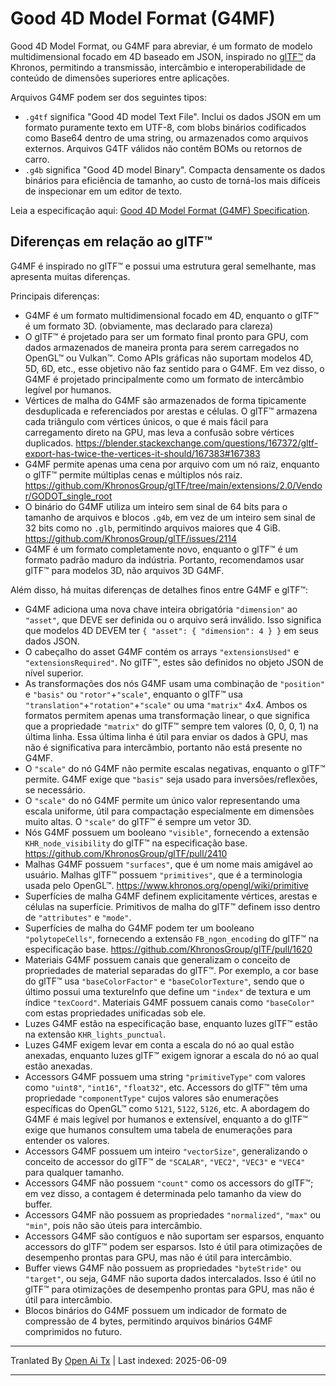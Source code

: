 # Good 4D Model Format (G4MF)

Good 4D Model Format, ou G4MF para abreviar, é um formato de modelo multidimensional focado em 4D baseado em JSON, inspirado no [glTF™](https://github.com/KhronosGroup/glTF) da Khronos, permitindo a transmissão, intercâmbio e interoperabilidade de conteúdo de dimensões superiores entre aplicações.

Arquivos G4MF podem ser dos seguintes tipos:
- `.g4tf` significa "Good 4D model Text File". Inclui os dados JSON em um formato puramente texto em UTF-8, com blobs binários codificados como Base64 dentro de uma string, ou armazenados como arquivos externos. Arquivos G4TF válidos não contêm BOMs ou retornos de carro.
- `.g4b` significa "Good 4D model Binary". Compacta densamente os dados binários para eficiência de tamanho, ao custo de torná-los mais difíceis de inspecionar em um editor de texto.

Leia a especificação aqui: [Good 4D Model Format (G4MF) Specification](https://raw.githubusercontent.com/godot-dimensions/g4mf/main/specification/specification.md).

## Diferenças em relação ao glTF™

G4MF é inspirado no glTF™ e possui uma estrutura geral semelhante, mas apresenta muitas diferenças.

Principais diferenças:

- G4MF é um formato multidimensional focado em 4D, enquanto o glTF™ é um formato 3D. (obviamente, mas declarado para clareza)
- O glTF™ é projetado para ser um formato final pronto para GPU, com dados armazenados de maneira pronta para serem carregados no OpenGL™ ou Vulkan™. Como APIs gráficas não suportam modelos 4D, 5D, 6D, etc., esse objetivo não faz sentido para o G4MF. Em vez disso, o G4MF é projetado principalmente como um formato de intercâmbio legível por humanos.
- Vértices de malha do G4MF são armazenados de forma tipicamente desduplicada e referenciados por arestas e células. O glTF™ armazena cada triângulo com vértices únicos, o que é mais fácil para carregamento direto na GPU, mas leva a confusão sobre vértices duplicados. https://blender.stackexchange.com/questions/167372/gltf-export-has-twice-the-vertices-it-should/167383#167383
- G4MF permite apenas uma cena por arquivo com um nó raiz, enquanto o glTF™ permite múltiplas cenas e múltiplos nós raiz. https://github.com/KhronosGroup/glTF/tree/main/extensions/2.0/Vendor/GODOT_single_root
- O binário do G4MF utiliza um inteiro sem sinal de 64 bits para o tamanho de arquivos e blocos `.g4b`, em vez de um inteiro sem sinal de 32 bits como no `.glb`, permitindo arquivos maiores que 4 GiB. https://github.com/KhronosGroup/glTF/issues/2114
- G4MF é um formato completamente novo, enquanto o glTF™ é um formato padrão maduro da indústria. Portanto, recomendamos usar glTF™ para modelos 3D, não arquivos 3D G4MF.

Além disso, há muitas diferenças de detalhes finos entre G4MF e glTF™:

- G4MF adiciona uma nova chave inteira obrigatória `"dimension"` ao `"asset"`, que DEVE ser definida ou o arquivo será inválido. Isso significa que modelos 4D DEVEM ter `{ "asset": { "dimension": 4 } }` em seus dados JSON.
- O cabeçalho do asset G4MF contém os arrays `"extensionsUsed"` e `"extensionsRequired"`. No glTF™, estes são definidos no objeto JSON de nível superior.
- As transformações dos nós G4MF usam uma combinação de `"position"` e `"basis"` ou `"rotor"`+`"scale"`, enquanto o glTF™ usa `"translation"`+`"rotation"`+`"scale"` ou uma `"matrix"` 4x4. Ambos os formatos permitem apenas uma transformação linear, o que significa que a propriedade `"matrix"` do glTF™ sempre tem valores (0, 0, 0, 1) na última linha. Essa última linha é útil para enviar os dados à GPU, mas não é significativa para intercâmbio, portanto não está presente no G4MF.
- O `"scale"` do nó G4MF não permite escalas negativas, enquanto o glTF™ permite. G4MF exige que `"basis"` seja usado para inversões/reflexões, se necessário.
- O `"scale"` do nó G4MF permite um único valor representando uma escala uniforme, útil para compactação especialmente em dimensões muito altas. O `"scale"` do glTF™ é sempre um vetor 3D.
- Nós G4MF possuem um booleano `"visible"`, fornecendo a extensão `KHR_node_visibility` do glTF™ na especificação base. https://github.com/KhronosGroup/glTF/pull/2410
- Malhas G4MF possuem `"surfaces"`, que é um nome mais amigável ao usuário. Malhas glTF™ possuem `"primitives"`, que é a terminologia usada pelo OpenGL™. https://www.khronos.org/opengl/wiki/primitive
- Superfícies de malha G4MF definem explicitamente vértices, arestas e células na superfície. Primitivos de malha do glTF™ definem isso dentro de `"attributes"` e `"mode"`.
- Superfícies de malha do G4MF podem ter um booleano `"polytopeCells"`, fornecendo a extensão `FB_ngon_encoding` do glTF™ na especificação base. https://github.com/KhronosGroup/glTF/pull/1620
- Materiais G4MF possuem canais que generalizam o conceito de propriedades de material separadas do glTF™. Por exemplo, a cor base do glTF™ usa `"baseColorFactor"` e `"baseColorTexture"`, sendo que o último possui uma textureInfo que define um `"index"` de textura e um índice `"texCoord"`. Materiais G4MF possuem canais como `"baseColor"` com estas propriedades unificadas sob ele.
- Luzes G4MF estão na especificação base, enquanto luzes glTF™ estão na extensão `KHR_lights_punctual`.
- Luzes G4MF exigem levar em conta a escala do nó ao qual estão anexadas, enquanto luzes glTF™ exigem ignorar a escala do nó ao qual estão anexadas.
- Accessors G4MF possuem uma string `"primitiveType"` com valores como `"uint8"`, `"int16"`, `"float32"`, etc. Accessors do glTF™ têm uma propriedade `"componentType"` cujos valores são enumerações específicas do OpenGL™ como `5121`, `5122`, `5126`, etc. A abordagem do G4MF é mais legível por humanos e extensível, enquanto a do glTF™ exige que humanos consultem uma tabela de enumerações para entender os valores.
- Accessors G4MF possuem um inteiro `"vectorSize"`, generalizando o conceito de accessor do glTF™ de `"SCALAR"`, `"VEC2"`, `"VEC3"` e `"VEC4"` para qualquer tamanho.
- Accessors G4MF não possuem `"count"` como os accessors do glTF™; em vez disso, a contagem é determinada pelo tamanho da view do buffer.
- Accessors G4MF não possuem as propriedades `"normalized"`, `"max"` ou `"min"`, pois não são úteis para intercâmbio.
- Accessors G4MF são contíguos e não suportam ser esparsos, enquanto accessors do glTF™ podem ser esparsos. Isto é útil para otimizações de desempenho prontas para GPU, mas não é útil para intercâmbio.
- Buffer views G4MF não possuem as propriedades `"byteStride"` ou `"target"`, ou seja, G4MF não suporta dados intercalados. Isso é útil no glTF™ para otimizações de desempenho prontas para GPU, mas não é útil para intercâmbio.
- Blocos binários do G4MF possuem um indicador de formato de compressão de 4 bytes, permitindo arquivos binários G4MF comprimidos no futuro.

---

Tranlated By [Open Ai Tx](https://github.com/OpenAiTx/OpenAiTx) | Last indexed: 2025-06-09

---